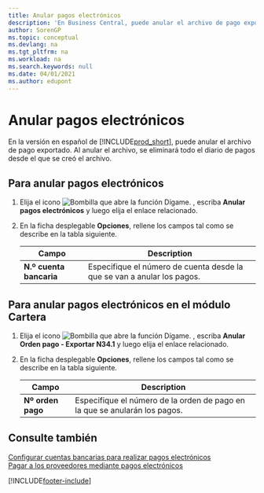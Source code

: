 ```yaml
---
title: Anular pagos electrónicos
description: 'En Business Central, puede anular el archivo de pago exportado. Al anular el archivo, se eliminará todo el diario de pagos desde el que se creó el archivo.'
author: SorenGP
ms.topic: conceptual
ms.devlang: na
ms.tgt_pltfrm: na
ms.workload: na
ms.search.keywords: null
ms.date: 04/01/2021
ms.author: edupont
---
```

# <a name="void-electronic-payments"></a><a name="void-electronic-payments"></a><a name="void-electronic-payments"></a>Anular pagos electrónicos

En la versión en español de [!INCLUDE[prod_short](../../includes/prod_short.md)], puede anular el archivo de pago exportado. Al anular el archivo, se eliminará todo el diario de pagos desde el que se creó el archivo.  

## <a name="to-void-electronic-payments"></a><a name="to-void-electronic-payments"></a><a name="to-void-electronic-payments"></a>Para anular pagos electrónicos

1. Elija el icono ![Bombilla que abre la función Dígame.](../../media/ui-search/search_small.png "Dígame qué desea hacer") , escriba **Anular pagos electrónicos** y luego elija el enlace relacionado.  
2. En la ficha desplegable **Opciones**, rellene los campos tal como se describe en la tabla siguiente.  

    |Campo|Description|  
    |-----|-----------|  
    |**N.º cuenta bancaria**|Especifique el número de cuenta desde la que se van a anular los pagos.|  

## <a name="to-void-electronic-payments-in-the-cartera-module"></a><a name="to-void-electronic-payments-in-the-cartera-module"></a><a name="to-void-electronic-payments-in-the-cartera-module"></a>Para anular pagos electrónicos en el módulo Cartera

1. Elija el icono ![Bombilla que abre la función Dígame.](../../media/ui-search/search_small.png "Dígame qué desea hacer") , escriba **Anular Orden pago - Exportar N34.1** y luego elija el enlace relacionado.  
2. En la ficha desplegable **Opciones**, rellene los campos tal como se describe en la tabla siguiente.  

    |Campo|Description|  
    |-----|-----------|  
    |**Nº orden pago**|Especifique el número de la orden de pago en la que se anularán los pagos.|  

## <a name="see-also"></a><a name="see-also"></a><a name="see-also"></a>Consulte también

[Configurar cuentas bancarias para realizar pagos electrónicos](how-to-set-up-bank-accounts-for-electronic-payments.md)  
[Pagar a los proveedores mediante pagos electrónicos](how-to-pay-vendors-by-using-electronic-payments.md)  


[!INCLUDE[footer-include](../../includes/footer-banner.md)]
